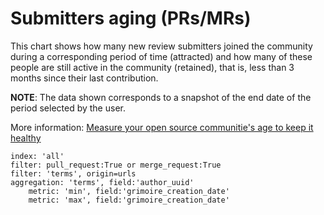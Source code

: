 # Submitters aging (PRs/MRs)

This chart shows how many new review submitters joined the community during a corresponding period of time (attracted) and how many of these people are still active in the community (retained), that is, less than 3 months since their last contribution.

**NOTE**: The data shown corresponds to a snapshot of the end date of the period selected by the user.

More information: [Measure your open source communitie's age to keep it healthy](https://www.oreilly.com/content/measure-your-open-source-communitys-age-to-keep-it-healthy/)

```
index: 'all'
filter: pull_request:True or merge_request:True
filter: 'terms', origin=urls
aggregation: 'terms', field:'author_uuid'
    metric: 'min', field:'grimoire_creation_date'
    metric: 'max', field:'grimoire_creation_date'
```

